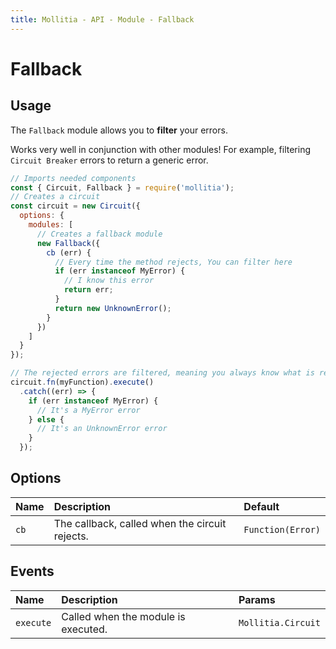 ```yaml
---
title: Mollitia - API - Module - Fallback
---
```

# Fallback

## Usage

The `Fallback` module allows you to **filter** your errors.

Works very well in conjunction with other modules!
For example, filtering `Circuit Breaker` errors to return a generic error.

``` javascript
// Imports needed components
const { Circuit, Fallback } = require('mollitia');
// Creates a circuit
const circuit = new Circuit({
  options: {
    modules: [
      // Creates a fallback module
      new Fallback({
        cb (err) {
          // Every time the method rejects, You can filter here
          if (err instanceof MyError) {
            // I know this error
            return err; 
          }
          return new UnknownError();
        }
      })
    ]
  }
});

// The rejected errors are filtered, meaning you always know what is returned here
circuit.fn(myFunction).execute()
  .catch((err) => {
    if (err instanceof MyError) {
      // It's a MyError error
    } else {
      // It's an UnknownError error
    }
  });
```

## Options

| Name | Description                                    | Default           |
|:-----|:-----------------------------------------------|:------------------|
| `cb` | The callback, called when the circuit rejects. | `Function(Error)` |

## Events

| Name       | Description                         | Params             |
|:-----------|:------------------------------------|:-------------------|
| `execute`  | Called when the module is executed. | `Mollitia.Circuit` |
